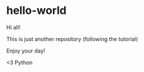 # hello-world
Hi all!

This is just another repository (following the tutorial)

Enjoy your day!

<3 Python
